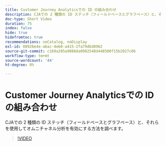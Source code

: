 ```yaml
---
title: Customer Journey Analyticsでの ID の組み合わせ
description: CJAでの 2 種類の ID ステッチ（フィールドベースとグラフベース）と、それらを使用してオムニチャネル分析を有効にする方法を調べます。
doc-type: Short Video
duration: 75
index: false
hide: true
hidefromtoc: true
recommendations: noCatalog, noDisplay
exl-id: 08926e4e-abac-4eb0-a415-2fa79dbd8962
source-git-commit: c169a205a9088da0982548d448500f15b2027c06
workflow-type: tm+mt
source-wordcount: '44'
ht-degree: 0%

---
```


# Customer Journey Analyticsでの ID の組み合わせ

CJAでの 2 種類の ID ステッチ（フィールドベースとグラフベース）と、それらを使用してオムニチャネル分析を有効にする方法を調べます。

<!-- 62_S113_3442460_74_identity-stitching-in-customer-journey-analytics -->
>[!VIDEO](https://video.tv.adobe.com/v/3459990/?learn=on&enablevpops=true&captions=jpn)
